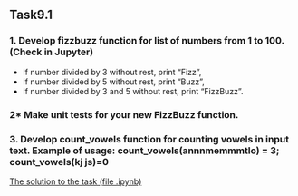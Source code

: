 ## Task9.1

### 1. Develop fizzbuzz function for list of numbers from 1 to 100. (Check in Jupyter)

- If number divided by 3 without rest, print “Fizz”,
- If number divided by 5 without rest, print “Buzz”,
- If number divided by 3 and 5 without rest, print “FizzBuzz”.

### 2\* Make unit tests for your new FizzBuzz function.

### 3. Develop count_vowels function for counting vowels in input text. Example of usage: count_vowels(annnmemmmtlo) = 3; count_vowels(kj js)=0

[The solution to the task (file .ipynb)](python_task.ipynb)
